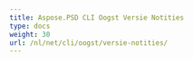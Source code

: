 ```yaml
---
title: Aspose.PSD CLI Oogst Versie Notities
type: docs
weight: 30
url: /nl/net/cli/oogst/versie-notities/
---
```

